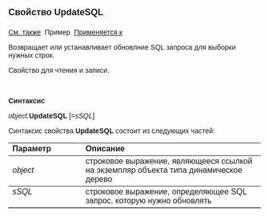 <html>
<head>
<title>AsDataDesc\UpdateSQL</title>
</head>

<body>

<p><strong><font size="4" face="Arial">Свойство UpdateSQL<br>
<br>
</font></strong><font face="Arial"><a href="../AsDataDesc.html">См. также</a>&nbsp;
Пример&nbsp; <a href="../AsDataDesc.html">
Применяется к</a></font></p>

<p><font face="Arial">Возвращает или устанавливает обновлние SQL запроса для выборки нужных строк.</font></p>

<p><font face="Arial">Свойство для чтения и записи.</font></p>

<p class="label">&nbsp;</p>

<p class="label"><font face="Arial"><b>Синтаксис</b></font></p>

<p><font face="Arial"><em>object.</em><strong>UpdateSQL </strong>[=<em>sSQL</em>]&nbsp;</font></p>

<p><font face="Arial">Синтаксис свойства <b>UpdateSQL</b>
состоит из следующих частей:</font></p>

<table border="1" cellPadding="5" cols="2" frame="below" rules="rows">
<TBODY>
  <tr vAlign="top">
    <td class="label" width="29%"><font face="Arial"><b>Параметр</b></font></td>
    <td class="label" width="71%"><font face="Arial"><strong>Описание</strong></font></td>
  </tr>
  <tr>
    <td width="29%"><font face="Arial"><em>object</em></font></td>
    <td width="71%"><font face="Arial">строковое выражение, являющееся 
	ссылкой на экземпляр объекта типа динамическое дерево</font></td>
  </tr>
  <tr vAlign="top">
    <td width="29%"><font face="Arial"><em>sSQL</em></font></td>
    <td width="71%"><font face="Arial">строковое выражение, 
	определяющее SQL запрос, которую нужно обновлять</font></td>
  </tr>
</TBODY>
</table>
</body>
</html>
